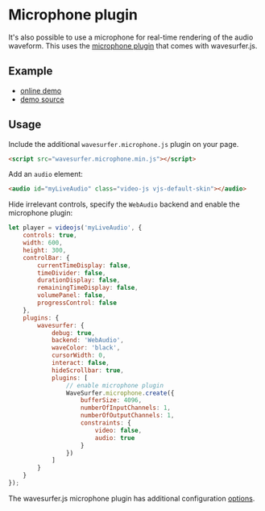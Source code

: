 # Microphone plugin

It's also possible to use a microphone for real-time rendering of the audio waveform. This
uses the [microphone plugin](https://wavesurfer-js.org/plugins/microphone.html) that comes
with wavesurfer.js.

## Example

- [online demo](https://collab-project.github.io/videojs-wavesurfer/examples/live.html)
- [demo source](https://github.com/collab-project/videojs-wavesurfer/blob/master/examples/live.html)

## Usage

Include the additional `wavesurfer.microphone.js` plugin on your page.

```html
<script src="wavesurfer.microphone.min.js"></script>
```

Add an `audio` element:

```html
<audio id="myLiveAudio" class="video-js vjs-default-skin"></audio>
```

Hide irrelevant controls, specify the `WebAudio` backend and enable the microphone plugin:

```javascript
let player = videojs('myLiveAudio', {
    controls: true,
    width: 600,
    height: 300,
    controlBar: {
        currentTimeDisplay: false,
        timeDivider: false,
        durationDisplay: false,
        remainingTimeDisplay: false,
        volumePanel: false,
        progressControl: false
    },
    plugins: {
        wavesurfer: {
            debug: true,
            backend: 'WebAudio',
            waveColor: 'black',
            cursorWidth: 0,
            interact: false,
            hideScrollbar: true,
            plugins: [
                // enable microphone plugin
                WaveSurfer.microphone.create({
                    bufferSize: 4096,
                    numberOfInputChannels: 1,
                    numberOfOutputChannels: 1,
                    constraints: {
                        video: false,
                        audio: true
                    }
                })
            ]
        }
    }
});
```

The wavesurfer.js microphone plugin has additional configuration
[options](https://wavesurfer-js.org/plugins/microphone.html).
